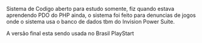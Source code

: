 Sistema de Codigo aberto para estudo somente, fiz quando estava aprendendo PDO do PHP ainda, o sistema foi feito para denuncias de jogos onde o sistema usa o banco de dados tbm do Invision Power Suite.


A versão final esta sendo usada no Brasil PlayStart
